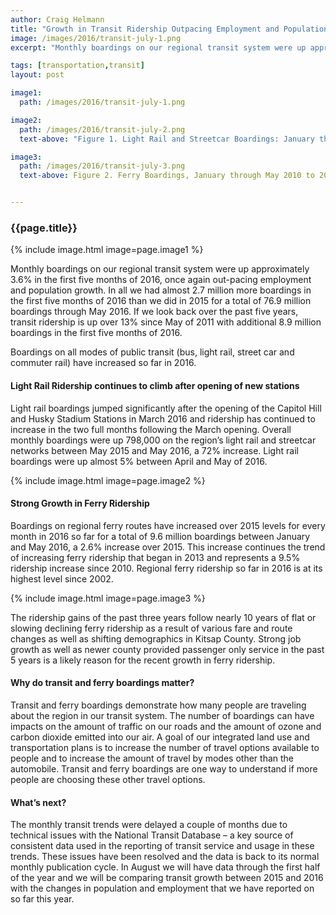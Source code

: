 ```yaml
---
author: Craig Helmann
title: "Growth in Transit Ridership Outpacing Employment and Population Growth"
image: /images/2016/transit-july-1.png
excerpt: "Monthly boardings on our regional transit system were up approximately 3.6% in the first five months of 2016, once again out-pacing employment and population growth."

tags: [transportation,transit]
layout: post

image1:
  path: /images/2016/transit-july-1.png

image2:
  path: /images/2016/transit-july-2.png
  text-above: "Figure 1. Light Rail and Streetcar Boardings: January through May 2010 to 2016"

image3:
  path: /images/2016/transit-july-3.png
  text-above: Figure 2. Ferry Boardings, January through May 2010 to 2016


---
```


### {{page.title}}

{% include image.html image=page.image1 %}

Monthly boardings on our regional transit system were up approximately 3.6% in the first five months of 2016, once again out-pacing employment and population growth. In all we had almost 2.7 million more boardings in the first five months of 2016 than we did in 2015 for a total of 76.9 million boardings through May 2016. If we look back over the past five years, transit ridership is up over 13% since May of 2011 with additional 8.9 million boardings in the first five months of 2016.

Boardings on all modes of public transit (bus, light rail, street car and commuter rail) have increased so far in 2016.

#### Light Rail Ridership continues to climb after opening of new stations

Light rail boardings jumped significantly after the opening of the Capitol Hill and Husky Stadium Stations in March 2016 and ridership has continued to increase in the two full months following the March opening. Overall monthly boardings were up 798,000 on the region’s light rail and streetcar networks between May 2015 and May 2016, a 72% increase. Light rail boardings were up almost 5% between April and May of 2016.

{% include image.html image=page.image2 %}

#### Strong Growth in Ferry Ridership

Boardings on regional ferry routes have increased over 2015 levels for every month in 2016 so far for a total of 9.6 million boardings between January and May 2016, a 2.6% increase over 2015. This increase continues the trend of increasing ferry ridership that began in 2013 and represents a 9.5% ridership increase since 2010. Regional ferry ridership so far in 2016 is at its highest level since 2002.

{% include image.html image=page.image3 %}

The ridership gains of the past three years follow nearly 10 years of flat or slowing declining ferry ridership as a result of various fare and route changes as well as shifting demographics in Kitsap County. Strong job growth as well as newer county provided passenger only service in the past 5 years is a likely reason for the recent growth in ferry ridership.

#### Why do transit and ferry boardings matter?

Transit and ferry boardings demonstrate how many people are traveling about the region in our transit system. The number of boardings can have impacts on the amount of traffic on our roads and the amount of ozone and carbon dioxide emitted into our air. A goal of our integrated land use and transportation plans is to increase the number of travel options available to people and to increase the amount of travel by modes other than the automobile. Transit and ferry boardings are one way to understand if more people are choosing these other travel options.

#### What’s next?

The monthly transit trends were delayed a couple of months due to technical issues with the National Transit Database – a key source of consistent data used in the reporting of transit service and usage in these trends. These issues have been resolved and the data is back to its normal monthly publication cycle. In August we will have data through the first half of the year and we will be comparing transit growth between 2015 and 2016 with the changes in population and employment that we have reported on so far this year.

